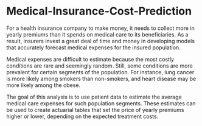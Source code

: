 # Medical-Insurance-Cost-Prediction


For a health insurance company to make money, it needs to collect more in yearly premiums than it spends on medical care to its beneficiaries. As a result, insurers invest a great deal of time and money in developing models that accurately forecast medical expenses for the insured population.

Medical expenses are difficult to estimate because the most costly conditions are rare and seemingly random. Still, some conditions are more prevalent for certain segments of the population. For instance, lung cancer is more likely among smokers than non-smokers, and heart disease may be more likely among the obese.

The goal of this analysis is to use patient data to estimate the average medical care expenses for such population segments. These estimates can be used to create actuarial tables that set the price of yearly premiums higher or lower, depending on the expected treatment costs.
